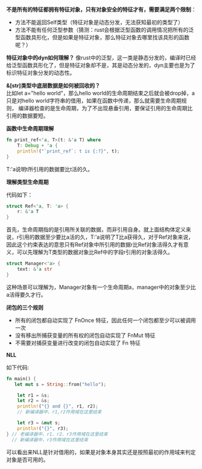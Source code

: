**不是所有的特征都拥有特征对象，只有对象安全的特征才有，需要满足两个限制**：
- 方法不能返回Self类型（特征对象是动态分发，无法获知最初的类型了）
- 方法不能有任何泛型参数（猜测：rust会根据泛型函数的调用情况把所有的泛型函数具形化，但是如果是特征对象，那么特征对象去哪里找该具形的函数呢？）

**特征对象中的dyn如何理解？**
像rust中的泛型，这一类是静态分发的，编译时已经给泛型函数具形化了，但是特征对象却不是，其是动态分发的，dyn主要也是为了标识特征对象分发的动态性。

**&[str]类型中底层数据是如何被回收的？**  
比如let a="hello world"，那么hello world的生命周期结束之后就会被drop掉，a只是对hello world字符串的借用，如果在函数中传递，那么就需要生命周期规则，
编译器检查的是生命周期，为了不出现悬垂引用，要保证引用的生命周期比引用的数据要短。

**函数中生命周期理解**
```rust
fn print_ref<'a, T>(t: &'a T) where
    T: Debug + 'a {
    println!("`print_ref`: t is {:?}", t);
}
```
T:'a说明t所引用的数据要比t活的久。

**理解类型生命周期**

代码如下：
```rust
struct Ref<'a, T: 'a> {
    r: &'a T
}
```
首先，生命周期指的是引用所关联的数据，而非引用自身。就上面结构体定义来说，r引用的数据至少要比a活的久，T:'a说明了T比a获得久，对于Ref对象来说，
因此这个约束表达的意思只有Ref对象中所引用的数据r比Ref对象活得久才有意义，可以先理解为T类型的数据对象比Ref中的字段r引用的对象活得久。

```rust
struct Manager<'a> {
    text: &'a str
}
```
这种场景可以理解为，Manager对象有一个生命周期a，manager中的对象至少比a活得要久才行。

**闭包的三个规则**

- 所有的闭包都自动实现了 FnOnce 特征，因此任何一个闭包都至少可以被调用一次
- 没有移出所捕获变量的所有权的闭包自动实现了 FnMut 特征
- 不需要对捕获变量进行改变的闭包自动实现了 Fn 特征

**NLL**

如下代码:
```rust
fn main() {
   let mut s = String::from("hello");

    let r1 = &s;
    let r2 = &s;
    println!("{} and {}", r1, r2);
    // 新编译器中，r1,r2作用域在这里结束

    let r3 = &mut s;
    println!("{}", r3);
} // 老编译器中，r1、r2、r3作用域在这里结束
  // 新编译器中，r3作用域在这里结束
```
可以看出来NLL是针对借用的，如果是对象本身其实还是按照最初的作用域来判定对象是否可用的。
